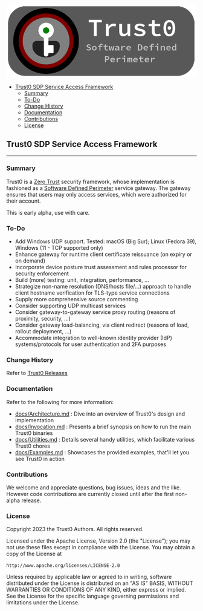 ![](https://raw.githubusercontent.com/chewyfish/project-assets/main/trust0/banner.png)

<!-- TOC -->
  * [Trust0 SDP Service Access Framework](#trust0-sdp-service-access-framework)
    * [Summary](#summary)
    * [To-Do](#to-do)
    * [Change History](#change-history)
    * [Documentation](#documentation)
    * [Contributions](#contributions)
    * [License](#license)
<!-- TOC -->

## Trust0 SDP Service Access Framework

-----------------

### Summary

Trust0 is a [Zero Trust](https://en.wikipedia.org/wiki/Zero_trust_security_model) security framework, whose implementation is fashioned as a [Software Defined Perimeter](https://en.wikipedia.org/wiki/Software-defined_perimeter) service gateway. The gateway ensures that users may only access services, which were authorized for their account.

This is early alpha, use with care.

### To-Do

* Add Windows UDP support. Tested: macOS (Big Sur); Linux (Fedora 39), Windows (11 - TCP supported only)
* Enhance gateway for runtime client certificate reissuance (on expiry or on demand)
* Incorporate device posture trust assessment and rules processor for security enforcement
* Build (more) testing: unit, integration, performance, ...
* Strategize non-name resolution (DNS/hosts file/...) approach to handle client hostname verification for TLS-type service connections
* Supply more comprehensive source commenting
* Consider supporting UDP multicast services
* Consider gateway-to-gateway service proxy routing (reasons of proximity, security, ...)
* Consider gateway load-balancing, via client redirect (reasons of load, rollout deployment, ...)
* Accommodate integration to well-known identity provider (IdP) systems/protocols for user authentication and 2FA purposes

### Change History

Refer to [Trust0 Releases](https://github.com/chewyfish/trust0/releases)

### Documentation

Refer to the following for more information:

* [docs/Architecture.md](./docs/Architecture.md) : Dive into an overview of Trust0's design and implementation
* [docs/Invocation.md](./docs/Invocation.md) : Presents a brief synopsis on how to run the main Trust0 binaries
* [docs/Utilities.md](./docs/Utilities.md) : Details several handy utilities, which facilitate various Trust0 chores
* [docs/Examples.md](./docs/Examples.md) : Showcases the provided examples, that'll let you see Trust0 in action

### Contributions

We welcome and appreciate questions, bug issues, ideas and the like. However code contributions are currently closed until after the first non-alpha release.

### License

Copyright 2023 the Trust0 Authors. All rights reserved.

Licensed under the Apache License, Version 2.0 (the "License"); you may not use
these files except in compliance with the License. You may obtain a copy of the
License at

    http://www.apache.org/licenses/LICENSE-2.0

Unless required by applicable law or agreed to in writing, software distributed
under the License is distributed on an "AS IS" BASIS, WITHOUT WARRANTIES OR
CONDITIONS OF ANY KIND, either express or implied. See the License for the
specific language governing permissions and limitations under the License.
